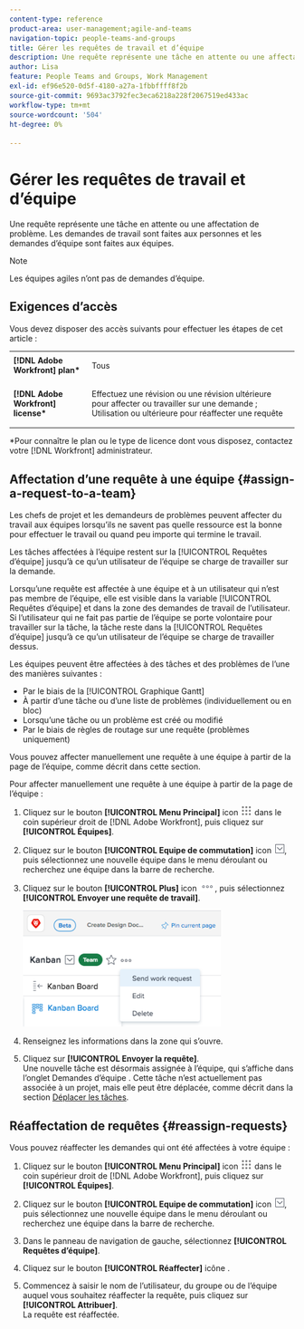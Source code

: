 ```yaml
---
content-type: reference
product-area: user-management;agile-and-teams
navigation-topic: people-teams-and-groups
title: Gérer les requêtes de travail et d’équipe
description: Une requête représente une tâche en attente ou une affectation de problème. Les demandes de travail sont faites aux personnes et les demandes d’équipe sont faites aux équipes.
author: Lisa
feature: People Teams and Groups, Work Management
exl-id: ef96e520-0d5f-4180-a27a-1fbbffff8f2b
source-git-commit: 9693ac3792fec3eca6218a228f2067519ed433ac
workflow-type: tm+mt
source-wordcount: '504'
ht-degree: 0%

---
```


# Gérer les requêtes de travail et d’équipe

Une requête représente une tâche en attente ou une affectation de problème. Les demandes de travail sont faites aux personnes et les demandes d’équipe sont faites aux équipes.

>[!NOTE]
>
>Les équipes agiles n’ont pas de demandes d’équipe.

## Exigences d’accès

Vous devez disposer des accès suivants pour effectuer les étapes de cet article :

<table style="table-layout:auto"> 
 <col> 
 </col> 
 <col> 
 </col> 
 <tbody> 
  <tr> 
   <td role="rowheader"><strong>[!DNL Adobe Workfront] plan*</strong></td> 
   <td> <p>Tous</p> </td> 
  </tr> 
  <tr> 
   <td role="rowheader"><strong>[!DNL Adobe Workfront] license*</strong></td> 
   <td> <p>Effectuez une révision ou une révision ultérieure pour affecter ou travailler sur une demande ; Utilisation ou ultérieure pour réaffecter une requête</p> </td> 
  </tr> 
 </tbody> 
</table>

&#42;Pour connaître le plan ou le type de licence dont vous disposez, contactez votre [!DNL Workfront] administrateur.

## Affectation d’une requête à une équipe {#assign-a-request-to-a-team}

Les chefs de projet et les demandeurs de problèmes peuvent affecter du travail aux équipes lorsqu’ils ne savent pas quelle ressource est la bonne pour effectuer le travail ou quand peu importe qui termine le travail.

Les tâches affectées à l’équipe restent sur la [!UICONTROL Requêtes d’équipe] jusqu’à ce qu’un utilisateur de l’équipe se charge de travailler sur la demande.

Lorsqu’une requête est affectée à une équipe et à un utilisateur qui n’est pas membre de l’équipe, elle est visible dans la variable [!UICONTROL Requêtes d’équipe] et dans la zone des demandes de travail de l’utilisateur. Si l’utilisateur qui ne fait pas partie de l’équipe se porte volontaire pour travailler sur la tâche, la tâche reste dans la [!UICONTROL Requêtes d’équipe] jusqu’à ce qu’un utilisateur de l’équipe se charge de travailler dessus.

Les équipes peuvent être affectées à des tâches et des problèmes de l’une des manières suivantes :

* Par le biais de la [!UICONTROL Graphique Gantt]
* À partir d’une tâche ou d’une liste de problèmes (individuellement ou en bloc)
* Lorsqu’une tâche ou un problème est créé ou modifié
* Par le biais de règles de routage sur une requête (problèmes uniquement)

Vous pouvez affecter manuellement une requête à une équipe à partir de la page de l’équipe, comme décrit dans cette section.

Pour affecter manuellement une requête à une équipe à partir de la page de l’équipe :

1. Cliquez sur le bouton **[!UICONTROL Menu Principal]** icon ![](assets/main-menu-icon.png) dans le coin supérieur droit de [!DNL Adobe Workfront], puis cliquez sur **[!UICONTROL Équipes]**.

1. Cliquez sur le bouton **[!UICONTROL Equipe de commutation]** icon ![Icône Changer l’équipe](assets/switch-team-icon.png), puis sélectionnez une nouvelle équipe dans le menu déroulant ou recherchez une équipe dans la barre de recherche.

1. Cliquez sur le bouton **[!UICONTROL Plus]** icon ![](assets/more-icon.png), puis sélectionnez **[!UICONTROL Envoyer une requête de travail]**.

   ![](assets/edit-team-settings-350x205.png)

1. Renseignez les informations dans la zone qui s’ouvre.
1. Cliquez sur **[!UICONTROL Envoyer la requête]**.\
   Une nouvelle tâche est désormais assignée à l’équipe, qui s’affiche dans l’onglet Demandes d’équipe . Cette tâche n’est actuellement pas associée à un projet, mais elle peut être déplacée, comme décrit dans la section [Déplacer les tâches](../../manage-work/tasks/manage-tasks/move-tasks.md).

## Réaffectation de requêtes {#reassign-requests}

Vous pouvez réaffecter les demandes qui ont été affectées à votre équipe :

1. Cliquez sur le bouton **[!UICONTROL Menu Principal]** icon ![](assets/main-menu-icon.png) dans le coin supérieur droit de [!DNL Adobe Workfront], puis cliquez sur **[!UICONTROL Équipes]**.
1. Cliquez sur le bouton **[!UICONTROL Equipe de commutation]** icon ![Icône Changer l’équipe](assets/switch-team-icon.png), puis sélectionnez une nouvelle équipe dans le menu déroulant ou recherchez une équipe dans la barre de recherche.
1. Dans le panneau de navigation de gauche, sélectionnez **[!UICONTROL Requêtes d’équipe]**.
1. Cliquez sur le bouton **[!UICONTROL Réaffecter]** icône .

1. Commencez à saisir le nom de l’utilisateur, du groupe ou de l’équipe auquel vous souhaitez réaffecter la requête, puis cliquez sur **[!UICONTROL Attribuer]**.\
   La requête est réaffectée.
